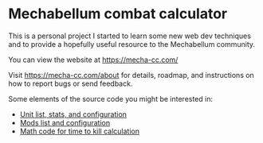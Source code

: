 # Mechabellum combat calculator

This is a personal project I started to learn some new web dev
techniques and to provide a hopefully useful resource to the Mechabellum
community.

You can view the website at https://mecha-cc.com/

Visit https://mecha-cc.com/about for details, roadmap, and 
instructions on how to report bugs or send feedback.

Some elements of the source code you might be interested in:

- [Unit list, stats, and configuration](src/data/units.ts)
- [Mods list and configuration](src/data/mods.ts)
- [Math code for time to kill calculation](src/algorithms/timeToKill.ts)
